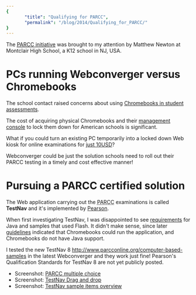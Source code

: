 ```yaml
---
{
       "title": "Qualifying for PARCC",
       "permalink": "/blog/2014/Qualifying_for_PARCC/"
}
---
```


The <a href="http://parcconline.org/"><abbr title="Partnership for Assessment
of Readiness for College and Careers">PARCC</abbr> initiative</a> was brought
to my attention by Matthew Newton at Montclair High School, a K12 school in NJ,
USA.

# PCs running Webconverger versus Chromebooks

The school contact raised concerns about using [Chromebooks in student
assessments](http://googleenterprise.blogspot.sg/2012/12/chromebooks-for-student-assessments-and.html).

The cost of acquiring physical Chromebooks and their [management
console](http://www.google.com.sg/intl/en/chrome/business/devices/features-management-console.html)
to lock them down for American schools is significant.

What if you could turn an existing PC temporarily into a locked down Web kiosk
for online examinations for <a href="http://www.webconverger.com/pricing/">just
10USD</a>?

Webconverger could be just the solution schools need to roll out their PARCC
testing in a timely and cost effective manner!

# Pursuing a PARCC certified solution

The Web application carrying out the <abbr title="Partnership for Assessment of
Readiness for College and Careers">PARCC</abbr> examinations is called
**TestNav** and it's implemented by
[Pearson](https://en.wikipedia.org/wiki/Pearson_PLC).

When first investigating TestNav, I was disappointed to see
[requirements](http://www.pearsononlinetesting.com/TestNav/8/requirements_testnav_8_0_4.html)
for Java and samples that used Flash. It didn't make sense, since later
[guidelines](http://parcconline.org/sites/parcc/files/TechnologyGuidelinesforPARCCAssessmentsV3.0Sept2013.pdf)
indicated that Chromebooks could run the application, and Chromebooks do not
have Java support.

I tested the new TestNav 8 <http://www.parcconline.org/computer-based-samples>
in the latest Webconverger and they work just fine!  Pearson's Qualification
Standards for TestNav 8 are not yet publicly posted.

* Screenshot: [PARCC multiple choice](/img/parcc1.png)
* Screenshot: [TestNav Drag and drop](/img/parcc-drag-drop.png)
* Screenshot: [TestNav sample items overview](/img/parcc-incomplete.png)
